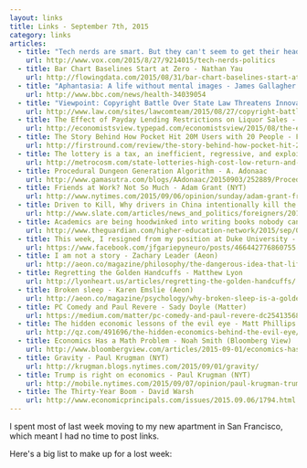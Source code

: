 ```yaml
---
layout: links
title: Links - September 7th, 2015
category: links
articles:
  - title: "Tech nerds are smart. But they can't seem to get their heads around politics. - David Roberts (Vox)"
    url: http://www.vox.com/2015/8/27/9214015/tech-nerds-politics
  - title: Bar Chart Baselines Start at Zero - Nathan Yau
    url: http://flowingdata.com/2015/08/31/bar-chart-baselines-start-at-zero/
  - title: "Aphantasia: A life without mental images - James Gallagher (BBC News)"
    url: http://www.bbc.com/news/health-34039054
  - title: "Viewpoint: Copyright Battle Over State Law Threatens Innovation - Jake Heller"
    url: http://www.law.com/sites/lawcomteam/2015/08/27/copyright-battle-over-posting-of-state-laws-threatens-legal-innovation/
  - title: The Effect of Payday Lending Restrictions on Liquor Sales - Harold Cuffe and Chris Gibbs (Economist's View)
    url: http://economistsview.typepad.com/economistsview/2015/08/the-effect-of-payday-lending-restrictions-on-liquor-sales.html
  - title: The Story Behind How Pocket Hit 20M Users with 20 People - First Round Review
    url: http://firstround.com/review/the-story-behind-how-pocket-hit-20m-users-with-20-people/
  - title: The lottery is a tax, an inefficient, regressive, and exploitative tax - Max Galka
    url: http://metrocosm.com/state-lotteries-high-cost-low-return-and-absurdly-dishonest/
  - title: Procedural Dungeon Generation Algorithm - A. Adonaac
    url: http://www.gamasutra.com/blogs/AAdonaac/20150903/252889/Procedural_Dungeon_Generation_Algorithm.php
  - title: Friends at Work? Not So Much - Adam Grant (NYT)
    url: http://www.nytimes.com/2015/09/06/opinion/sunday/adam-grant-friends-at-work-not-so-much.html
  - title: Driven to Kill, Why drivers in China intentionally kill the pedestrians they hit - Geoffrey Sant (Slate)
    url: http://www.slate.com/articles/news_and_politics/foreigners/2015/09/why_drivers_in_china_intentionally_kill_the_pedestrians_they_hit_china_s.single.html
  - title: Academics are being hoodwinked into writing books nobody can buy - Anonymous Academic (The Guardian)
    url: http://www.theguardian.com/higher-education-network/2015/sep/04/academics-are-being-hoodwinked-into-writing-books-nobody-can-buy
  - title: This week, I resigned from my position at Duke University - Jean-François Gariépy
    url: https://www.facebook.com/jfgariepyneuro/posts/466442776860755
  - title: I am not a story - Zachary Leader (Aeon)
    url: http://aeon.co/magazine/philosophy/the-dangerous-idea-that-life-is-a-story/
  - title: Regretting the Golden Handcuffs - Matthew Lyon
    url: http://lyonheart.us/articles/regretting-the-golden-handcuffs/
  - title: Broken sleep - Karen Emslie (Aeon)
    url: http://aeon.co/magazine/psychology/why-broken-sleep-is-a-golden-time-for-creativity/
  - title: PC Comedy and Paul Revere - Sady Doyle (Matter)
    url: https://medium.com/matter/pc-comedy-and-paul-revere-dc2541356851
  - title: The hidden economic lessons of the evil eye - Matt Phillips (Quartz)
    url: http://qz.com/491696/the-hidden-economics-behind-the-evil-eye/
  - title: Economics Has a Math Problem - Noah Smith (Bloomberg View)
    url: http://www.bloombergview.com/articles/2015-09-01/economics-has-a-math-problem
  - title: Gravity - Paul Krugman (NYT)
    url: http://krugman.blogs.nytimes.com/2015/09/01/gravity/
  - title: Trump is right on economics - Paul Krugman (NYT)
    url: http://mobile.nytimes.com/2015/09/07/opinion/paul-krugman-trump-is-right-on-economics.html
  - title: The Thirty-Year Boom - David Warsh
    url: http://www.economicprincipals.com/issues/2015.09.06/1794.html
---
```


I spent most of last week moving to my new apartment in San Francisco, which meant I had no time to post links.

Here's a big list to make up for a lost week: